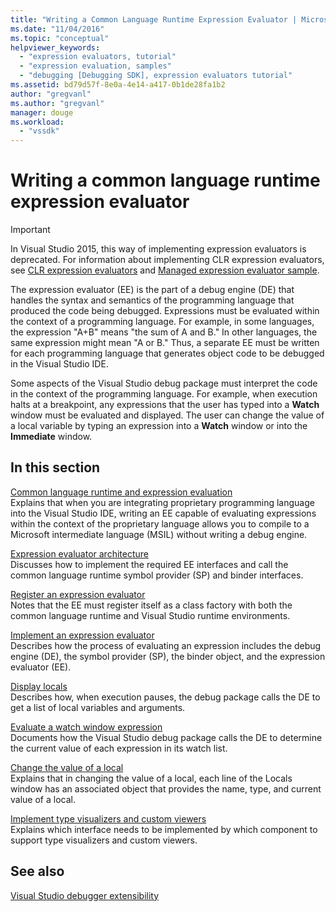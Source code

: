 ```yaml
---
title: "Writing a Common Language Runtime Expression Evaluator | Microsoft Docs"
ms.date: "11/04/2016"
ms.topic: "conceptual"
helpviewer_keywords: 
  - "expression evaluators, tutorial"
  - "expression evaluation, samples"
  - "debugging [Debugging SDK], expression evaluators tutorial"
ms.assetid: bd79d57f-8e0a-4e14-a417-0b1de28fa1b2
author: "gregvanl"
ms.author: "gregvanl"
manager: douge
ms.workload: 
  - "vssdk"
---
```

# Writing a common language runtime expression evaluator
> [!IMPORTANT]
>  In Visual Studio 2015, this way of implementing expression evaluators is deprecated. For information about implementing CLR expression evaluators, see [CLR expression evaluators](https://github.com/Microsoft/ConcordExtensibilitySamples/wiki/CLR-Expression-Evaluators) and [Managed expression evaluator sample](https://github.com/Microsoft/ConcordExtensibilitySamples/wiki/Managed-Expression-Evaluator-Sample).  
  
 The expression evaluator (EE) is the part of a debug engine (DE) that handles the syntax and semantics of the programming language that produced the code being debugged. Expressions must be evaluated within the context of a programming language. For example, in some languages, the expression "A+B" means "the sum of A and B." In other languages, the same expression might mean "A or B." Thus, a separate EE must be written for each programming language that generates object code to be debugged in the Visual Studio IDE.  
  
 Some aspects of the Visual Studio debug package must interpret the code in the context of the programming language. For example, when execution halts at a breakpoint, any expressions that the user has typed into a **Watch** window must be evaluated and displayed. The user can change the value of a local variable by typing an expression into a **Watch** window or into the **Immediate** window.  
  
## In this section  
 [Common language runtime and expression evaluation](../../extensibility/debugger/common-language-runtime-and-expression-evaluation.md)  
 Explains that when you are integrating proprietary programming language into the Visual Studio IDE, writing an EE capable of evaluating expressions within the context of the proprietary language allows you to compile to a Microsoft intermediate language (MSIL) without writing a debug engine.  
  
 [Expression evaluator architecture](../../extensibility/debugger/expression-evaluator-architecture.md)  
 Discusses how to implement the required EE interfaces and call the common language runtime symbol provider (SP) and binder interfaces.  
  
 [Register an expression evaluator](../../extensibility/debugger/registering-an-expression-evaluator.md)  
 Notes that the EE must register itself as a class factory with both the common language runtime and Visual Studio runtime environments.  
  
 [Implement an expression evaluator](../../extensibility/debugger/implementing-an-expression-evaluator.md)  
 Describes how the process of evaluating an expression includes the debug engine (DE), the symbol provider (SP), the binder object, and the expression evaluator (EE).  
  
 [Display locals](../../extensibility/debugger/displaying-locals.md)  
 Describes how, when execution pauses, the debug package calls the DE to get a list of local variables and arguments.  
  
 [Evaluate a watch window expression](../../extensibility/debugger/evaluating-a-watch-window-expression.md)  
 Documents how the Visual Studio debug package calls the DE to determine the current value of each expression in its watch list.  
  
 [Change the value of a local](../../extensibility/debugger/changing-the-value-of-a-local.md)  
 Explains that in changing the value of a local, each line of the Locals window has an associated object that provides the name, type, and current value of a local.  
  
 [Implement type visualizers and custom viewers](../../extensibility/debugger/implementing-type-visualizers-and-custom-viewers.md)  
 Explains which interface needs to be implemented by which component to support type visualizers and custom viewers.  
  
## See also  
 [Visual Studio debugger extensibility](../../extensibility/debugger/visual-studio-debugger-extensibility.md)